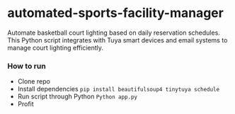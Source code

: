 # automated-sports-facility-manager

Automate basketball court lighting based on daily reservation schedules. This Python script integrates with Tuya smart devices and email systems to manage court lighting efficiently.

### How to run

- Clone repo
- Install dependencies `pip install beautifulsoup4 tinytuya schedule`
- Run script through Python `Python app.py`
- Profit
